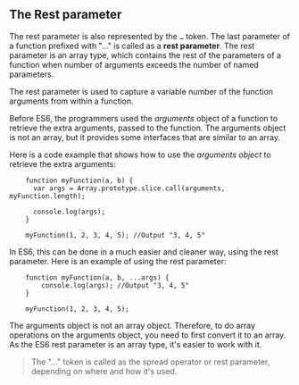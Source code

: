 ## The Rest parameter

The rest parameter is also represented by the `…` token. The last parameter of a function prefixed with "…" is called as a **rest parameter**. The rest parameter is an array type, which contains the rest of the parameters of a function when number of arguments exceeds the number of named parameters.

The rest parameter is used to capture a variable number of the function arguments from within a function.

Before ES6, the programmers used the *arguments* object of a function to retrieve the extra arguments, passed to the function. The arguments object is not an array, but it provides some interfaces that are similar to an array.

Here is a code example that shows how to use the *arguments object* to retrieve the extra arguments:
```
    function myFunction(a, b) {
      var args = Array.prototype.slice.call(arguments, myFunction.length);

      console.log(args);
    }

    myFunction(1, 2, 3, 4, 5); //Output "3, 4, 5"
```

In ES6, this can be done in a much easier and cleaner way, using the rest parameter. Here is an example of using the rest parameter:
```
    function myFunction(a, b, ...args) {
        console.log(args); //Output "3, 4, 5"
    }

    myFunction(1, 2, 3, 4, 5);
```

The arguments object is not an array object. Therefore, to do array operations on the arguments object, you need to first convert it to an array. As the ES6 rest parameter is an array type, it's easier to work with it.

> The "…" token is called as the spread operator or rest parameter, depending on where and how it's used.
